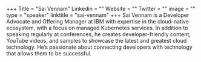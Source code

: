 +++
Title = "Sai Vennam"
Linkedin = ""
Website = ""
Twitter = ""
image = ""
type = "speaker"
linktitle = "sai-vennam"
+++
Sai Vennam is a Developer Advocate and Offering Manager at IBM with expertise in the cloud-native ecosystem, with a focus on managed Kubernetes services. In addition to speaking regularly at conferences, he creates developer-friendly content, YouTube videos, and samples to showcase the latest and greatest cloud technology. He’s passionate about connecting developers with technology that allows them to be successful.
